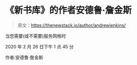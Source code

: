 # 《新书库》的作者安德鲁·詹金斯

> 原文：<https://thenewstack.io/author/andrewjenkins/>

当您需要(或不需要)服务网格时

2020 年 2 月 26 日下午 1 点 45 分

作者:安德鲁·詹金斯